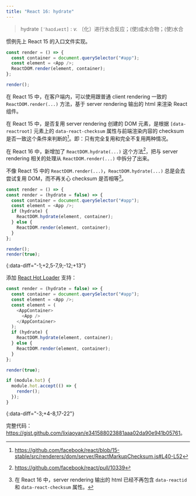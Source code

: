 ```yaml
---
title: "React 16: hydrate"
---
```


> hydrate `[ˈhaɪdɹeɪt]`
  : *v.* 〔化〕进行水合反应；(使)成水合物；(使)水合

惯例先上 React 15 的入口文件实现。

``` javascript
const render = () => {
  const container = document.querySelector("#app");
  const element = <App />;
  ReactDOM.render(element, container);
};

render();
```

在 React 15 中，在客户端内，可以使用跟普通 client rendering 一致的 `ReactDOM.render(...)` 方法，基于 server rendering 输出的 html 来渲染 React 组件。

在 React 15 中，是否复用 server rendering 创建的 DOM 元素，是根据 `[data-reactroot]` 元素上的 `data-react-checksum` 属性与前端渲染内容的 checksum 是否一致这个条件来判断的[^1]。即：只有完全复用和完全不复用两种情况。

在 React 16 中，新增加了 `ReactDOM.hydrate(...)` 这个方法[^2]，把与 server rendering 相关的处理从 `ReactDOM.render(...)` 中拆分了出来。

不像 React 15 中的 `ReactDOM.render(...)`，`ReactDOM.hydrate(...)` 总是会去尝试复用 DOM，而不再关心 checksum 是否相等[^3]。

``` javascript
const render = () => {
const render = (hydrate = false) => {
  const container = document.querySelector("#app");
  const element = <App />;
  if (hydrate) {
    ReactDOM.hydrate(element, container);
  } else {
    ReactDOM.render(element, container);
  }
};

render();
render(true);
```
{:data-diff="-1;+2,5-7,9;-12;+13"}

添加 [React Hot Loader](https://github.com/gaearon/react-hot-loader) 支持：

``` javascript
const render = (hydrate = false) => {
  const container = document.querySelector("#app");
  const element = <App />;
  const element = (
    <AppContainer>
      <App />
    </AppContainer>
  );
  if (hydrate) {
    ReactDOM.hydrate(element, container);
  } else {
    ReactDOM.render(element, container);
  }
};

render(true);

if (module.hot) {
  module.hot.accept(() => {
    render();
  });
}
```
{:data-diff="-3;+4-8,17-22"}

完整代码：<https://gist.github.com/lixiaoyan/e341588023881aaa02da90e941b05761>。

[^1]: <https://github.com/facebook/react/blob/15-stable/src/renderers/dom/server/ReactMarkupChecksum.js#L40-L52>
[^2]: <https://github.com/facebook/react/pull/10339>
[^3]: 在 React 16 中，server rendering 输出的 html 已经不再包含 `data-reactid` 和 `data-react-checksum` 属性。

